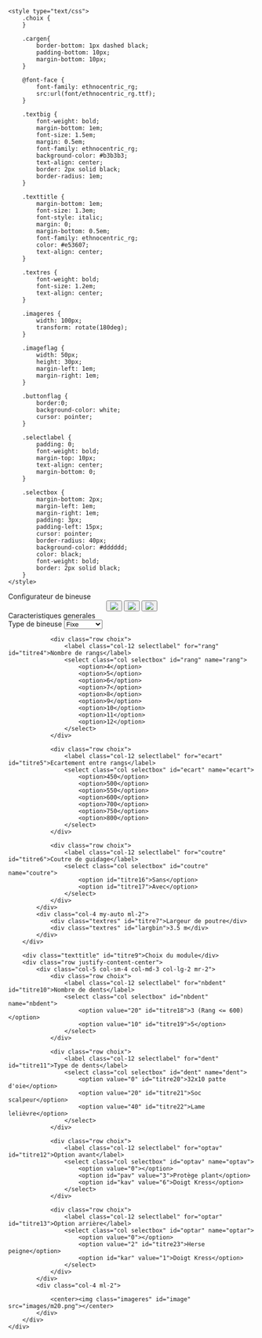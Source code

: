 <!DOCTYPE html>
<html>
<head>
	<meta charset="utf-8">
	<meta name="viewport" content="width=device width, initial-scale=1">
	<title>Configurateur de bineuse</title>
	<link rel="stylesheet" href="https://maxcdn.bootstrapcdn.com/bootstrap/4.0.0/css/bootstrap.min.css" integrity="sha384-Gn5384xqQ1aoWXA+058RXPxPg6fy4IWvTNh0E263XmFcJlSAwiGgFAW/dAiS6JXm" crossorigin="anonymous">
	<script src="https://code.jquery.com/jquery-3.2.1.slim.min.js" integrity="sha384-KJ3o2DKtIkvYIK3UENzmM7KCkRr/rE9/Qpg6aAZGJwFDMVNA/GpGFF93hXpG5KkN" crossorigin="anonymous"></script>
	<script src="https://cdnjs.cloudflare.com/ajax/libs/popper.js/1.12.9/umd/popper.min.js" integrity="sha384-ApNbgh9B+Y1QKtv3Rn7W3mgPxhU9K/ScQsAP7hUibX39j7fakFPskvXusvfa0b4Q" crossorigin="anonymous"></script>
	<script src="https://maxcdn.bootstrapcdn.com/bootstrap/4.0.0/js/bootstrap.min.js" integrity="sha384-JZR6Spejh4U02d8jOt6vLEHfe/JQGiRRSQQxSfFWpi1MquVdAyjUar5+76PVCmYl" crossorigin="anonymous"></script>
	<script src="https://ajax.googleapis.com/ajax/libs/jquery/3.5.0/jquery.min.js"></script>

	<style type="text/css">
		.choix {
		}

		.cargen{
			border-bottom: 1px dashed black;
			padding-bottom: 10px;
			margin-bottom: 10px;
		}

		@font-face {
			font-family: ethnocentric_rg;
			src:url(font/ethnocentric_rg.ttf);
		}

		.textbig {
			font-weight: bold;
			margin-bottom: 1em;
			font-size: 1.5em;
			margin: 0.5em;
			font-family: ethnocentric_rg;
			background-color: #b3b3b3;
			text-align: center;
			border: 2px solid black;
			border-radius: 1em;
		}

		.texttitle {
			margin-bottom: 1em;
			font-size: 1.3em;
			font-style: italic;
			margin: 0;
			margin-bottom: 0.5em;
			font-family: ethnocentric_rg;
			color: #e53607;
			text-align: center;
		}

		.textres {
			font-weight: bold;
			font-size: 1.2em;
			text-align: center;
		}

		.imageres {
			width: 100px;
			transform: rotate(180deg);
		}

		.imageflag {
			width: 50px;
			height: 30px;
			margin-left: 1em;
			margin-right: 1em;
		}

		.buttonflag {
			border:0;
			background-color: white;
			cursor: pointer;
		}

		.selectlabel {
			padding: 0;
			font-weight: bold;
			margin-top: 10px;
			text-align: center;
			margin-bottom: 0;
		}

		.selectbox {
			margin-bottom: 2px;
			margin-left: 1em;
			margin-right: 1em;
			padding: 3px;
			padding-left: 15px;
			cursor: pointer;
			border-radius: 40px;
			background-color: #dddddd;
			color: black;
			font-weight: bold;
			border: 2px solid black;
		}
	</style>

</head>

<body>
	<div class="col mb-3">
		<div class="textbig" id="titre1">Configurateur de bineuse</div>
		<center>
			<button class="buttonflag">
				<img class="imageflag" id="flagfr" src="images/flag-fr.png">
			</button>
			<button class="buttonflag">
				<img class="imageflag" id="flages" src="images/flag-es.png">
			</button>
			<button class="buttonflag">
				<img class="imageflag" id="flagen" src="images/flag-en.png">
			</button>
		</center>
		<div class="texttitle" id="titre2">Caracteristiques generales</div>
		<div class="row justify-content-center cargen">
			<div class="col-5 col-sm-4 col-md-3 col-lg-2 my-auto mr-2">
				<div class="row choix">
					<label class="col-12 selectlabel" for="type" id="titre3">Type de bineuse</label>
					<select class="col selectbox" id="type" name="type">
						<option id="titre14">Fixe</option>
						<option id="titre15">Repliable</option>
					</select>
				</div>
				
				<div class="row choix">
					<label class="col-12 selectlabel" for="rang" id="titre4">Nombre de rangs</label>
					<select class="col selectbox" id="rang" name="rang">
						<option>4</option>
						<option>5</option>
						<option>6</option>
						<option>7</option>
						<option>8</option>
						<option>9</option>
						<option>10</option>
						<option>11</option>
						<option>12</option>
					</select>
				</div>
				
				<div class="row choix">
					<label class="col-12 selectlabel" for="ecart" id="titre5">Ecartement entre rangs</label>
					<select class="col selectbox" id="ecart" name="ecart">
						<option>450</option>
						<option>500</option>
						<option>550</option>
						<option>600</option>
						<option>700</option>
						<option>750</option>
						<option>800</option>
					</select>
				</div>

				<div class="row choix">
					<label class="col-12 selectlabel" for="coutre" id="titre6">Coutre de guidage</label>
					<select class="col selectbox" id="coutre" name="coutre">
						<option id="titre16">Sans</option>
						<option id="titre17">Avec</option>
					</select>
				</div>
			</div>
			<div class="col-4 my-auto ml-2">
				<div class="textres" id="titre7">Largeur de poutre</div>
				<div class="textres" id="largbin">3.5 m</div>
			</div>
		</div>
		
		<div class="texttitle" id="titre9">Choix du module</div>
		<div class="row justify-content-center">
			<div class="col-5 col-sm-4 col-md-3 col-lg-2 mr-2">
				<div class="row choix">
					<label class="col-12 selectlabel" for="nbdent" id="titre10">Nombre de dents</label>
					<select class="col selectbox" id="nbdent" name="nbdent">
						<option value="20" id="titre18">3 (Rang <= 600)</option>
						<option value="10" id="titre19">5</option>
					</select>
				</div>
				
				<div class="row choix">
					<label class="col-12 selectlabel" for="dent" id="titre11">Type de dents</label>
					<select class="col selectbox" id="dent" name="dent">
						<option value="0" id="titre20">32x10 patte d'oie</option>
						<option value="20" id="titre21">Soc scalpeur</option>
						<option value="40" id="titre22">Lame lelièvre</option>
					</select>
				</div>
				
				<div class="row choix">
					<label class="col-12 selectlabel" for="optav" id="titre12">Option avant</label>
					<select class="col selectbox" id="optav" name="optav">
						<option value="0"></option>
						<option id="pav" value="3">Protège plant</option>
						<option id="kav" value="6">Doigt Kress</option>
					</select>
				</div>
				
				<div class="row choix">
					<label class="col-12 selectlabel" for="optar" id="titre13">Option arrière</label>
					<select class="col selectbox" id="optar" name="optar">
						<option value="0"></option>
						<option value="2" id="titre23">Herse peigne</option>
						<option id="kar" value="1">Doigt Kress</option>
					</select>
				</div>
			</div>
			<div class="col-4 ml-2">
				
				<center><img class="imageres" id="image" src="images/m20.png"></center>
			</div>
		</div>
	</div>
</body>
</html>

<script>
	$(document).ready(function(){
		var nb = 0;
		$('#rang').val(5);
		$('#ecart').val(500);
		$('#type').val('Repliable');
		$('select').on('change',function(){
			$('option').prop('disabled',false);
			var dent = parseInt($('#dent').val());
			var optav = parseInt($('#optav').val());
			var optar = parseInt($('#optar').val());
			var nbdent = parseInt($('#nbdent').val());
			var rang = parseInt($('#rang').val());
			var ecart = parseInt($('#ecart').val());
			var type = $('#type').val();
			var coutre = $('#coutre').val();
			if (dent == 40) {
				if (optav !== 0) {
					$('#optav').val(0);
					optav = 0;
				}
				$('#pav').prop('disabled',true);
				$('#kav').prop('disabled',true);
			} else if (optav == 6) {
				if (optar == 1) {
					$('#optar').val(0);
					optar = 0;
				}
				$('#kar').prop('disabled',true);
			}  else if (optar == 1) {
				if (optav == 6) {
					$('#optav').val(0);
					optav = 0;
				}
				$('#kav').prop('disabled',true);
			}
			nb = dent + optav + optar + nbdent;
			var image = 'images/m'+nb+'.png';
			$('#image').attr('src',image);

			if (nbdent == 10) {
				var nbd = 5;
				var dentmoins = 4;
			} else {
				var nbd =3;
				var dentmoins = 2;
			}

			var larg = ecart * rang / 100;
			larg = parseInt(larg);
			larg += 2;
			larg /= 10;
			if (type == 'Fixe' || type == 'Fija' || type == 'Fixed') {
				var rampe = [3.5,4.2,5,6,6.6];

			} else {
				var rampe = [4.2,5,6,6.6];
			}
			for (var i = 0; i < rampe.length; i++) {
				if (larg <= rampe[i]) {
					larg = rampe[i];
					i = rampe.length;
				}
			}

			$('#largbin').text(larg+' m');

		});
		$('#flagfr').on('click',function(){
			$('#titre1').text('Configurateur de bineuse');
			$('#titre2').text('Caracteristiques generales');
			$('#titre3').text('Type de bineuse');
			$('#titre4').text('Nombre de rangs');
			$('#titre5').text('Ecartement entre rangs');
			$('#titre6').text('Coutre de guidage');
			$('#titre7').text('Largeur de poutre');
			$('#titre8').text('Prix de la bineuse');
			$('#titre9').text('Choix du module');
			$('#titre10').text('Nombre de dents');
			$('#titre11').text('Type de dents');
			$('#titre12').text('Option avant');
			$('#titre13').text('Option arrière');
			$('#titre14').text('Fixe');
			$('#titre15').text('Repliable');
			$('#titre16').text('Sans');
			$('#titre17').text('Avec');
			$('#titre18').text('3 (Rang <= 600)');
			$('#titre19').text('5 (Rang > 600)');
			$('#titre20').text("32x10 patte d'oie");
			$('#titre21').text('Soc scalpeur');
			$('#titre22').text('Lame lelièvre');
			$('#titre23').text('Herse peigne');
			$('#pav').text('Protège plant');
			$('#kav').text('Doigt Kress');
			$('#kar').text('Doigt Kress');
			
		});
		$('#flages').on('click',function(){
			$('#titre1').text('Configurador de binadora');
			$('#titre2').text('Principales características');
			$('#titre3').text('Tipo de la binadora');
			$('#titre4').text('Número de filas');
			$('#titre5').text('Separación entre filas');
			$('#titre6').text('Cuchillas de guía');
			$('#titre7').text('Anchura de la viga');
			$('#titre8').text('Precio de la binadora');
			$('#titre9').text('Selección de los módulos');
			$('#titre10').text('Número de brazos');
			$('#titre11').text('Tipo de brazos');
			$('#titre12').text('Opción delantera');
			$('#titre13').text('Opción trasera');
			$('#titre14').text('Fija');
			$('#titre15').text('Plegable');
			$('#titre16').text('Sin');
			$('#titre17').text('Con');
			$('#titre18').text('3 (Filas <= 600)');
			$('#titre19').text('5 (Filas > 600)');
			$('#titre20').text("32x10 pata de ganso");
			$('#titre21').text('Rejas tipo golondrina');
			$('#titre22').text('Láminas relieve');
			$('#titre23').text('Peine trasero');
			$('#pav').text('Protector de plantas');
			$('#kav').text('Dedos Kress');
			$('#kar').text('Dedos Kress');
			
		});
		$('#flagen').on('click',function(){
			$('#titre1').text('Cultivator configurator');
			$('#titre2').text('Main features');
			$('#titre3').text('Cultivator model');
			$('#titre4').text('Number of rows');
			$('#titre5').text('Inter row spacing');
			$('#titre6').text('Disc coulter');
			$('#titre7').text('Width');
			$('#titre8').text('Cultivator price');
			$('#titre9').text('Unit selection');
			$('#titre10').text('Number of tines');
			$('#titre11').text('Type of tines');
			$('#titre12').text('Front option');
			$('#titre13').text('Back option');
			$('#titre14').text('Fixed');
			$('#titre15').text('Folding');
			$('#titre16').text('Without');
			$('#titre17').text('With');
			$('#titre18').text('3 (Rows <= 600)');
			$('#titre19').text('5 (Rows > 600)');
			$('#titre20').text("32x10 duckfoot");
			$('#titre21').text('Shovel');
			$('#titre22').text('Lelièvre blade');
			$('#titre23').text('Following harrow');
			$('#pav').text('Plant protection disc');
			$('#kav').text('Kress fingerweeder');
			$('#kar').text('Kress fingerweeder');
			
		});
	});
</script>
